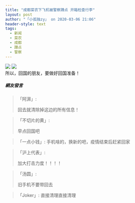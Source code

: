 ```yaml
---
title: "成都菜农下飞机被警察蹲点 开箱检查行李"
layout: post
author: "「小孤独zy」 on 2020-03-06 21:06"
header-style: text
tags:
  - 新闻
  - 菜农
  - 成都
  - 蹲点
  - 警察
---
```


<img src="http://images.feileyuan.com/images/ueditor/2020030621050000152041.png"><input type="hidden" value="菲乐园提供">
<img src="http://images.feileyuan.com/images/ueditor/2020030621050000251692.png">
<br>
所以，回国的朋友，要做好回国准备！

##### 網友發言 
> 「阿湃」:
> <p>回去就清除掉这边的所有信息！</p>

> 「不切片的黄」:
> <p>早点回国吧</p>

> 「一点小钱」:
> 手机啥的，换新的吧，疫情结束后赶紧回家

> 「沪上代表」:
> <p>加大打击力度！！！！</p>

> 「汤圆」:
> <p>旧手机不要带回去</p>

> 「Joker」:
> 直接清理直接清理


